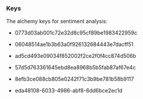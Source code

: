 
### Keys 

The alchemy keys for sentiment analysis:

* 0773d03ab001c72e32d8c95cf89be1983422959c
* 06048514ae1b3b63a0f926132684443e7dacff51
* ad5cd493e09034f852002f2ce2f0f4cc874d506b
* 57d5d763361645ebd8ea8968b5b5fab87af67e4c
* 8efb3ce088cb805e0242f71c3b9be781b58b9117

* eda48108-6033-4986-abf8-6dd6bce2ec1d